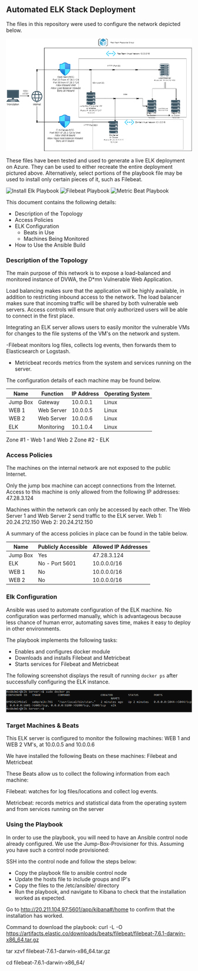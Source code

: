 ## Automated ELK Stack Deployment

The files in this repository were used to configure the network depicted below.

![Network Diagram](images/ELK-Diagram-Final.drawio.png)


These files have been tested and used to generate a live ELK deployment on Azure. They can be used to either recreate the entire deployment pictured above. Alternatively, select portions of the playbook file may be used to install only certain pieces of it, such as Filebeat.

  ![Install Elk Playbook](playbooks/install-elk.yml)
  ![Filebeat Playbook](playbooks/filebeat-playbook.yml)
  ![Metric Beat Playbook](playbooks/metricbeat-playbook.yml)

This document contains the following details:
- Description of the Topology
- Access Policies
- ELK Configuration
  - Beats in Use
  - Machines Being Monitored
- How to Use the Ansible Build


### Description of the Topology

The main purpose of this network is to expose a load-balanced and monitored instance of DVWA, the D*mn Vulnerable Web Application.

Load balancing makes sure that the application will be highly available, in addition to restricting inbound access to the network.
The load balancer makes sure that incoming traffic will be shared by both vulnerable web servers. Access controls will ensure that only authorized users will be able to connect in the first place.

Integrating an ELK server allows users to easily monitor the vulnerable VMs for changes to the file systems of the VM's on the network and system.

-Filebeat monitors log files, collects log events, then forwards them to Elasticsearch or Logstash.
- Metricbeat records metrics from the system and services running on the server. 


The configuration details of each machine may be found below.

| Name     | Function | IP Address | Operating System |
|----------|----------|------------|------------------|
| Jump Box | Gateway  | 10.0.0.1   | Linux            |
| WEB 1    |Web Server| 10.0.0.5   | Linux            |
| WEB 2    |Web Server| 10.0.0.6   | Linux            |
| ELK      |Monitoring| 10.1.0.4   | Linux            |

Zone #1 - Web 1 and Web 2
Zone #2 - ELK

### Access Policies

The machines on the internal network are not exposed to the public Internet. 

Only the jump box machine can accept connections from the Internet. Access to this machine is only allowed from the following IP addresses: 47.28.3.124

Machines within the network can only be accessed by each other.
The Web Server 1 and Web Server 2 send traffic to the ELK server. 
Web 1: 20.24.212.150
Web 2: 20.24.212.150

A summary of the access policies in place can be found in the table below.

| Name     | Publicly Accessible | Allowed IP Addresses |
|----------|---------------------|----------------------|
| Jump Box | Yes                 |    47.28.3.124       |
| ELK      | No - Port 5601      |    10.0.0.0/16      |
| WEB 1    | No                  |    10.0.0.0/16      |
| WEB 2    | No                  |    10.0.0.0/16     |

### Elk Configuration

Ansible was used to automate configuration of the ELK machine. No configuration was performed manually, which is advantageous because less chance of human error, automating saves time, makes it easy to deploy in other environments. 

The playbook implements the following tasks:
- Enables and configures docker module
- Downloads and installs Filebeat and Metricbeat
- Starts services for Filebeat and Metricbeat


The following screenshot displays the result of running `docker ps` after successfully configuring the ELK instance.

![docker ps output](images/docker-ps.PNG)

### Target Machines & Beats
This ELK server is configured to monitor the following machines:
WEB 1 and WEB 2 VM's, at 10.0.0.5 and 10.0.0.6

We have installed the following Beats on these machines: Filebeat and Metricbeat


These Beats allow us to collect the following information from each machine:

Filebeat: watches for log files/locations and collect log events. 

Metricbeat: records metrics and statistical data from the operating system and from services running on the server 

### Using the Playbook
In order to use the playbook, you will need to have an Ansible control node already configured. We use the Jump-Box-Provisioner for this. Assuming you have such a control node provisioned: 

SSH into the control node and follow the steps below:
- Copy the playbook file to ansible control node
- Update the hosts file to include groups and IP's
- Copy the files to the /etc/ansible/ directory
- Run the playbook, and navigate to Kibana to check that the installation worked as expected.

Go to http://20.211.104.97:5601/app/kibana#/home to confirm that the installation has worked. 

Command to download the playbook:
curl -L -O https://artifacts.elastic.co/downloads/beats/filebeat/filebeat-7.6.1-darwin-x86_64.tar.gz

tar xzvf filebeat-7.6.1-darwin-x86_64.tar.gz

cd filebeat-7.6.1-darwin-x86_64/